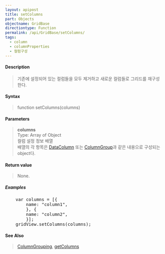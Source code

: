 ```yaml
---
layout: apipost
title: setColumns
part: Objects
objectname: GridBase
directiontype: Function
permalink: /api/GridBase/setColumns/
tags:
  - column
  - columnProperties
  - 컬럼구성
---
```



#### Description

> 기존에 설정되어 있는 컬럼들을 모두 제거하고 새로운 컬럼들로 그리드를 재구성한다.

#### Syntax

> function setColumns(columns)

#### Parameters

> **columns**  
> Type: Array of Object  
> 컬럼 설정 정보 배열  
> 배열의 각 항목은 [DataColumn](/api/types/DataColumn/) 또는 [ColumnGroup](/api/types/ColumnGroup)과 같은 내용으로 구성되는 object다.  

#### Return value

> None.

##### Examples 

<pre class="prettyprint">
    var columns = [{
        name: "column1",
        }, {
        name: "column2",
        }];
    gridView.setColumns(columns);
</pre>

#### See Also
> [ColumnGrouping](http://demo.realgrid.com/Demo/ColumnGrouping), [getColumns](/api/GridBase/getColumns)